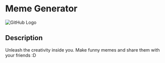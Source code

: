 # Meme Generator

![GitHub Logo](images/github-logo.png)

## Description

Unleash the creativity inside you. Make funny memes and share them with your friends :D

